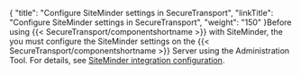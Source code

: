 {
    "title": "Configure SiteMinder settings in SecureTransport",
    "linkTitle": "Configure SiteMinder settings in SecureTransport",
    "weight": "150"
}Before using {{< SecureTransport/componentshortname  >}} with SiteMinder, the you must configure the SiteMinder settings on the {{< SecureTransport/componentshortname  >}} Server using the Administration Tool. For details, see [SiteMinder integration configuration](../../c_st_authentication/t_st_siteminderintegrationconfiguration#SetupMenu_1217491348_1151043).
